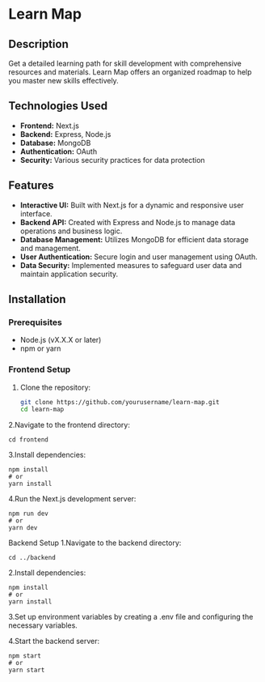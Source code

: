 # Learn Map

## Description

Get a detailed learning path for skill development with comprehensive resources and materials. Learn Map offers an organized roadmap to help you master new skills effectively.

## Technologies Used

- **Frontend:** Next.js
- **Backend:** Express, Node.js
- **Database:** MongoDB
- **Authentication:** OAuth
- **Security:** Various security practices for data protection

## Features

- **Interactive UI:** Built with Next.js for a dynamic and responsive user interface.
- **Backend API:** Created with Express and Node.js to manage data operations and business logic.
- **Database Management:** Utilizes MongoDB for efficient data storage and management.
- **User Authentication:** Secure login and user management using OAuth.
- **Data Security:** Implemented measures to safeguard user data and maintain application security.

## Installation

### Prerequisites

- Node.js (vX.X.X or later)
- npm or yarn

### Frontend Setup

1. Clone the repository:
   ```bash
   git clone https://github.com/yourusername/learn-map.git
   cd learn-map
2.Navigate to the frontend directory:

    cd frontend

3.Install dependencies:

    npm install
    # or
    yarn install

4.Run the Next.js development server:
    
    npm run dev
    # or
    yarn dev

Backend Setup
1.Navigate to the backend directory:

    cd ../backend
    
2.Install dependencies:

    npm install
    # or
    yarn install


3.Set up environment variables by creating a .env file and configuring the necessary variables.

4.Start the backend server:

    npm start
    # or
    yarn start




